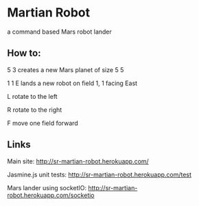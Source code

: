 Martian Robot
=============

a command based Mars robot lander 


How to:
-------

5 3         creates a new Mars planet of size 5 5

1 1 E       lands a new robot on field 1, 1 facing East

L           rotate to the left

R           rotate to the right

F           move one field forward


Links
-----

Main site: http://sr-martian-robot.herokuapp.com/


Jasmine.js unit tests: http://sr-martian-robot.herokuapp.com/test


Mars lander using socketIO: http://sr-martian-robot.herokuapp.com/socketio
